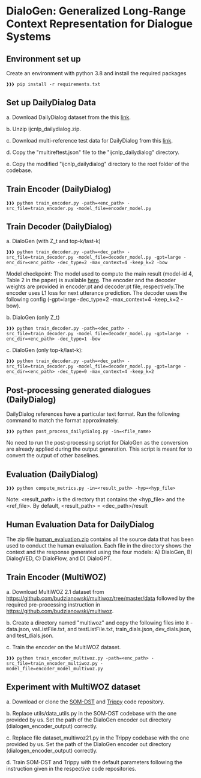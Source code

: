 # DialoGen: Generalized Long-Range Context Representation for Dialogue Systems

## Environment set up 
Create an environment with python 3.8 and install the required packages
```console
❱❱❱ pip install -r requirements.txt
```

## Set up DailyDialog Data
	
 a. Download DailyDialog dataset from the this [link](http://yanran.li/files/ijcnlp_dailydialog.zip).
	
 b. Unzip ijcnlp_dailydialog.zip.
	
 c. Download multi-reference test data for DailyDialog from this [link](https://raw.githubusercontent.com/prakharguptaz/multirefeval/master/multiref-dataset/multireftest.json).
	
 d. Copy the "multireftest.json" file to the "ijcnlp_dailydialog" directory.
	
 e. Copy the modified "ijcnlp_dailydialog" directory to the root folder of the codebase.  

## Train Encoder (DailyDialog)
```console
❱❱❱ python train_encoder.py -path=<enc_path> -src_file=train_encoder.py -model_file=encoder_model.py
```

## Train Decoder (DailyDialog)
a. DialoGen (with Z_t and top-k/last-k)

```console
❱❱❱ python train_decoder.py -path=<dec_path> -src_file=train_decoder.py -model_file=decoder_model.py -gpt=large -enc_dir=<enc_path> -dec_type=2 -max_context=4 -keep_k=2 -bow
```
Model checkpoint: The model used to compute the main result (model-id 4, Table 2 in the paper) is available [here](https://drive.google.com/file/d/1WO0muhHF6yKvAehSWMhP9Wh0h2G9f75Z/view?usp=drive_link). The encoder and the decoder weights are provided in encoder.pt and decoder.pt file, respectively.The encoder uses L1 loss for next utterance prediction. The decoder uses the following config (-gpt=large -dec_type=2 -max_context=4 -keep_k=2 -bow).

b. DialoGen (only Z_t)

```console
❱❱❱ python train_decoder.py -path=<dec_path> -src_file=train_decoder.py -model_file=decoder_model.py -gpt=large  -enc_dir=<enc_path> -dec_type=1 -bow
```


c. DialoGen (only top-k/last-k): 
```console
❱❱❱ python train_decoder.py -path=<dec_path> -src_file=train_decoder.py -model_file=decoder_model.py -gpt=large -enc_dir=<enc_path> -dec_type=0 -max_context=4 -keep_k=2
```

## Post-processing generated dialogues (DailyDialog)

DailyDialog references have a particular text format. Run the following command to match the format approximately. 
```console
❱❱❱ python post_process_dailydialog.py -in=<file_name>
```
No need to run the post-processing script for DialoGen as the conversion are already applied during the output generation. This script is meant for to convert the output of other baselines.

## Evaluation (DailyDialog)
```console
❱❱❱ python compute_metrics.py -in=<result_path> -hyp=<hyp_file>
```
Note: <result_path> is the directory that contains the <hyp_file> and the <ref_file>. By default, <result_path> = <dec_path>/result

## Human Evaluation Data for DailyDialog

The zip file [human_evaluation.zip](https://github.com/SuvodipDey/DialoGen/blob/main/human_evaluation.zip) contains all the source data that has been used to conduct the human evaluation. Each file in the directory shows the context and the response generated using the four models: A) DialoGen, B) DialogVED, C) DialoFlow, and D) DialoGPT.

## Train Encoder (MultiWOZ)
 a. Download MultiWOZ 2.1 dataset from https://github.com/budzianowski/multiwoz/tree/master/data followed by the required pre-processing instruction in https://github.com/budzianowski/multiwoz. 
	
 b. Create a directory named "multiwoz" and copy the following files into it - data.json, valListFile.txt, and testListFile.txt, train_dials.json, dev_dials.json, and test_dials.json.

 c. Train the encoder on the MultiWOZ dataset.
 ```console
❱❱❱ python train_encoder_multiwoz.py -path=<enc_path> -src_file=train_encoder_multiwoz.py -model_file=encoder_model_multiwoz.py
```
 

## Experiment with MultiWOZ dataset
 a. Download or clone the [SOM-DST](https://github.com/clovaai/som-dst) and [Trippy](https://gitlab.cs.uni-duesseldorf.de/general/dsml/trippy-public/-/tree/master) code repository.
	
 b. Replace utils/data_utils.py in the SOM-DST codebase with the one provided by us. Set the path of the DialoGen encoder out directory (dialogen_encoder_output) correctly.
	
 c. Replace file dataset_multiwoz21.py in the Trippy codebase with the one provided by us. Set the path of the DialoGen encoder out directory (dialogen_encoder_output) correctly.
	
 d. Train SOM-DST and Trippy with the default parameters following the instruction given in the respective code repositories.
